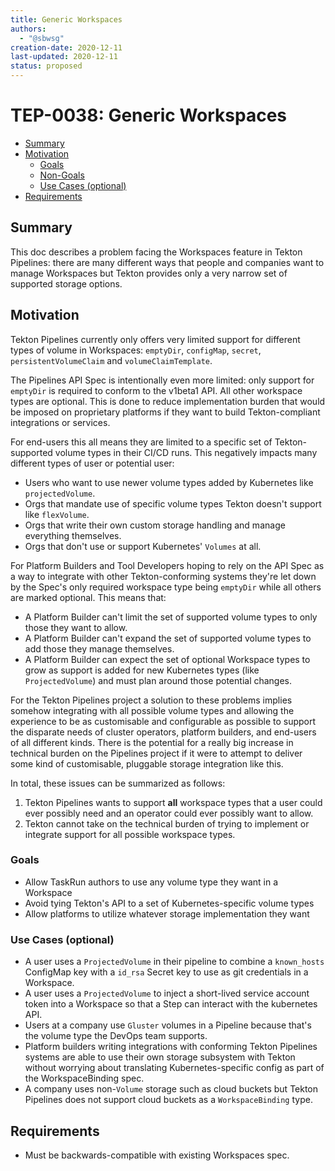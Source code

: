 ```yaml
---
title: Generic Workspaces
authors:
  - "@sbwsg"
creation-date: 2020-12-11
last-updated: 2020-12-11
status: proposed
---
```


# TEP-0038: Generic Workspaces

<!-- toc -->
- [Summary](#summary)
- [Motivation](#motivation)
  - [Goals](#goals)
  - [Non-Goals](#non-goals)
  - [Use Cases (optional)](#use-cases-optional)
- [Requirements](#requirements)
<!-- /toc -->

## Summary

This doc describes a problem facing the Workspaces feature in Tekton Pipelines: there are many different
ways that people and companies want to manage Workspaces but Tekton provides only a very narrow set of
supported storage options.

## Motivation

Tekton Pipelines currently only offers very limited support for different types of volume in
Workspaces: `emptyDir`, `configMap`, `secret`, `persistentVolumeClaim` and `volumeClaimTemplate`.

The Pipelines API Spec is intentionally even more limited: only support for `emptyDir` is required
to conform to the v1beta1 API. All other workspace types are optional. This is done to reduce
implementation burden that would be imposed on proprietary platforms if they want to build
Tekton-compliant integrations or services.

For end-users this all means they are limited to a specific set of Tekton-supported volume types
in their CI/CD runs. This negatively impacts many different types of user or potential user:
- Users who want to use newer volume types added by Kubernetes like `projectedVolume`.
- Orgs that mandate use of specific volume types Tekton doesn't support like `flexVolume`.
- Orgs that write their own custom storage handling and manage everything themselves.
- Orgs that don't use or support Kubernetes' `Volumes` at all.

For Platform Builders and Tool Developers hoping to rely on the API Spec as a way to integrate with other
Tekton-conforming systems they're let down by the Spec's only required workspace type being `emptyDir`
while all others are marked optional. This means that:
- A Platform Builder can't limit the set of supported volume types to only those they want to allow.
- A Platform Builder can't expand the set of supported volume types to add those they manage themselves.
- A Platform Builder can expect the set of optional Workspace types to grow as support is added
for new Kubernetes types (like `ProjectedVolume`) and must plan around those potential changes.

For the Tekton Pipelines project a solution to these problems implies somehow integrating with all
possible volume types and allowing the experience to be as customisable and configurable as possible
to support the disparate needs of cluster operators, platform builders, and end-users of all different
kinds. There is the potential for a really big increase in technical burden on the Pipelines project
if it were to attempt to deliver some kind of customisable, pluggable storage integration like this.

In total, these issues can be summarized as follows:

1. Tekton Pipelines wants to support __all__ workspace types that a user could ever possibly need and
an operator could ever possibly want to allow.
2. Tekton cannot take on the technical burden of trying to implement or integrate support for
all possible workspace types.

### Goals

- Allow TaskRun authors to use any volume type they want in a Workspace
- Avoid tying Tekton's API to a set of Kubernetes-specific volume types
- Allow platforms to utilize whatever storage implementation they want

### Use Cases (optional)

- A user uses a `ProjectedVolume` in their pipeline to combine a `known_hosts` ConfigMap key with
a `id_rsa` Secret key to use as git credentials in a Workspace.
- A user uses a `ProjectedVolume` to inject a short-lived service account token into a Workspace
so that a Step can interact with the kubernetes API.
- Users at a company use `Gluster` volumes in a Pipeline because that's the volume type the DevOps
team supports.
- Platform builders writing integrations with conforming Tekton Pipelines systems are able to
use their own storage subsystem with Tekton without worrying about translating Kubernetes-specific
config as part of the WorkspaceBinding spec.
- A company uses non-`Volume` storage such as cloud buckets but Tekton Pipelines does not support
cloud buckets as a `WorkspaceBinding` type.

## Requirements

- Must be backwards-compatible with existing Workspaces spec.

